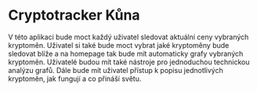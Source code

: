 # Cryptotracker Kůna

V této aplikaci bude moct každý uživatel sledovat aktuální ceny vybraných kryptoměn. Uživatel si také bude moct vybrat jaké kryptoměny bude sledovat blíže a na homepage tak bude mít automaticky grafy vybraných kryptoměn. Uživatelé budou mít také nástroje pro jednoduchou technickou analýzu grafů. Dále bude mít uživatel přístup k popisu jednotlivých kryptoměn, jak fungují a co přináší světu.